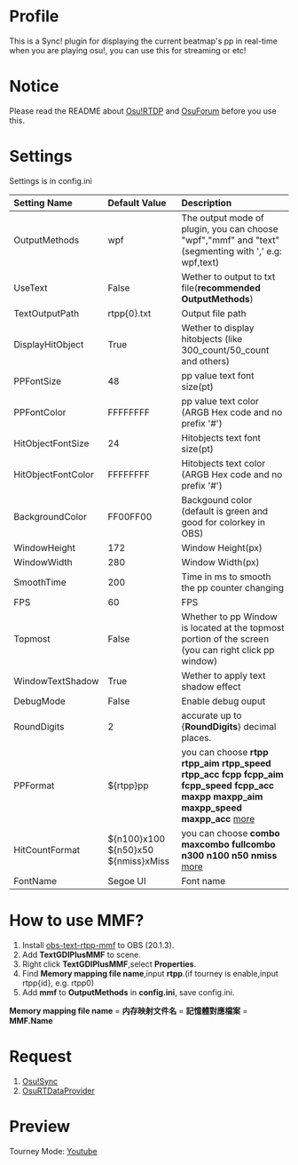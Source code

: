 # Profile
This is a Sync! plugin for displaying the current beatmap's pp in real-time when you are playing osu!, you can use this for streaming or etc!

# Notice
Please read the README about [Osu!RTDP](https://github.com/KedamaOvO/OsuRTDataProvider-Release) and [OsuForum](https://osu.ppy.sh/forum/t/685031) before you use this.

# Settings
Settings is in config.ini<br>

| Setting Name  | Default Value | Description |
|:------------- |:-------------|:-----|
| OutputMethods | wpf | The output mode of plugin, you can choose "wpf","mmf" and "text" (segmenting with ',' e.g: wpf,text) |
| UseText  | False | Wether to output to txt file(**recommended OutputMethods**) |
| TextOutputPath  | rtpp{0}.txt |  Output file path |
| DisplayHitObject | True  | Wether to display hitobjects (like 300_count/50_count and others) |
| PPFontSize | 48 | pp value text font size(pt) |
| PPFontColor | FFFFFFFF | pp value text color (ARGB Hex  code and no prefix '#') |
| HitObjectFontSize | 24 | Hitobjects text font size(pt) |
| HitObjectFontColor | FFFFFFFF | Hitobjects text color (ARGB Hex  code and no prefix '#') |
| BackgroundColor | FF00FF00 | Backgound color (default is green and good for colorkey in OBS) |
| WindowHeight | 172 | Window Height(px) |
| WindowWidth | 280 | Window Width(px) |
| SmoothTime | 200 | Time in ms to smooth the pp counter changing |
| FPS | 60 | FPS |
| Topmost | False | Whether to pp Window is located at the topmost portion of the screen (you can right click pp window) |
| WindowTextShadow | True|Wether to apply text shadow effect |
| DebugMode | False | Enable debug ouput |
| RoundDigits | 2 | accurate up to {**RoundDigits**} decimal places. |
| PPFormat | ${rtpp}pp | you can choose **rtpp rtpp_aim rtpp_speed rtpp_acc fcpp fcpp_aim fcpp_speed fcpp_acc maxpp maxpp_aim maxpp_speed maxpp_acc** [more](https://github.com/KedamaOvO/RealTimePPDisplayer/wiki/How-to-customize-my-output-content%3F)|
| HitCountFormat | ${n100}x100 ${n50}x50 ${nmiss}xMiss | you can choose **combo maxcombo fullcombo n300 n100 n50 nmiss** [more](https://github.com/KedamaOvO/RealTimePPDisplayer/wiki/How-to-customize-my-output-content%3F)|
| FontName | Segoe UI | Font name |

# How to use MMF?
1. Install [obs-text-rtpp-mmf](https://github.com/KedamaOvO/RealTimePPDisplayer/releases/download/v1.1.1/obs-text-rtpp-mmf.7z) to OBS (20.1.3).
2. Add **TextGDIPlusMMF** to scene.
3. Right click **TextGDIPlusMMF**,select **Properties**.
4. Find **Memory mapping file name**,input **rtpp**.(if tourney is enable,input rtpp{id}, e.g. rtpp0)
5. Add **mmf** to **OutputMethods** in **config.ini**, save config.ini.

**Memory mapping file name** = **内存映射文件名** = **記憶體對應檔案** = **MMF.Name**

# Request 
1. [Osu!Sync](https://github.com/Deliay/osuSync)
2. [OsuRTDataProvider](https://github.com/KedamaOvO/OsuRTDataProvider-Release)

# Preview
Tourney Mode: [Youtube](https://www.youtube.com/watch?v=begp3yimqaI)

